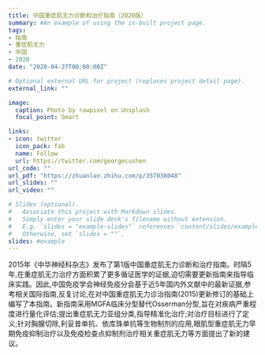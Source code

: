 ```yaml
---
title: 中国重症肌无力诊断和治疗指南（2020版）
summary: #An example of using the in-built project page.
tags:
- 指南
- 重症肌无力
- 中国
- 2020
date: "2020-04-27T00:00:00Z"

# Optional external URL for project (replaces project detail page).
external_link: ""

image:
  caption: Photo by rawpixel on Unsplash
  focal_point: Smart

links:
- icon: twitter
  icon_pack: fab
  name: Follow
  url: https://twitter.com/georgecushen
url_code: ""
url_pdf: "https://zhuanlan.zhihu.com/p/357038048"
url_slides: ""
url_video: ""

# Slides (optional).
#   Associate this project with Markdown slides.
#   Simply enter your slide deck's filename without extension.
#   E.g. `slides = "example-slides"` references `content/slides/example-slides.md`.
#   Otherwise, set `slides = ""`.
slides: #example
---
```


2015年《中华神经科杂志》发布了第1版中国重症肌无力诊断和治疗指南。时隔5年,在重症肌无力治疗方面积累了更多循证医学的证据,迫切需要更新指南来指导临床实践。因此,中国免疫学会神经免疫分会基于近5年国内外文献中的最新证据,参考相关国际指南,反复讨论,在对中国重症肌无力诊治指南(2015)更新修订的基础上编写了本指南。新指南采用MGFA临床分型替代Osserman分型,旨在对疾病严重程度进行量化评估;提出重症肌无力亚组分类,指导精准化治疗;对治疗目标进行了定义;针对胸腺切除,利妥昔单抗、依库珠单抗等生物制剂的应用,眼肌型重症肌无力早期免疫抑制治疗以及免疫检查点抑制剂治疗相关重症肌无力等方面提出了新的建议。

